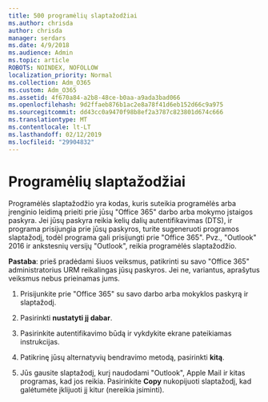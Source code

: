 ```yaml
---
title: 500 programėlių slaptažodžiai
ms.author: chrisda
author: chrisda
manager: serdars
ms.date: 4/9/2018
ms.audience: Admin
ms.topic: article
ROBOTS: NOINDEX, NOFOLLOW
localization_priority: Normal
ms.collection: Adm_O365
ms.custom: Adm_O365
ms.assetid: 4f670a84-a2b8-48ce-b0aa-a9ada3bad066
ms.openlocfilehash: 9d2ffaeb876b1ac2e8a78f41d6eb152d66c9a975
ms.sourcegitcommit: dd43cc0a9470f98b8ef2a3787c823801d674c666
ms.translationtype: MT
ms.contentlocale: lt-LT
ms.lasthandoff: 02/12/2019
ms.locfileid: "29904832"
---
```

# <a name="app-passwords"></a>Programėlių slaptažodžiai

Programėlės slaptažodžio yra kodas, kuris suteikia programėlės arba įrenginio leidimą prieiti prie jūsų "Office 365" darbo arba mokymo įstaigos paskyra. Jei jūsų paskyra reikia kelių dalių autentifikavimas (DTS), ir programa prisijungia prie jūsų paskyros, turite sugeneruoti programos slaptažodį, todėl programa gali prisijungti prie "Office 365". Pvz., "Outlook" 2016 ir ankstesnių versijų "Outlook", reikia programėlės slaptažodžio.
  
 **Pastaba**: prieš pradėdami šiuos veiksmus, patikrinti su savo "Office 365" administratorius URM reikalingas jūsų paskyros. Jei ne, variantus, aprašytus veiksmus nebus prieinamas jums.
  
1. Prisijunkite prie "Office 365" su savo darbo arba mokyklos paskyrą ir slaptažodį.
    
2. Pasirinkti **nustatyti jį dabar**.
    
3. Pasirinkite autentifikavimo būdą ir vykdykite ekrane pateikiamas instrukcijas.
    
4. Patikrinę jūsų alternatyvių bendravimo metodą, pasirinkti **kitą**.
    
5. Jūs gausite slaptažodį, kurį naudodami "Outlook", Apple Mail ir kitas programas, kad jos reikia. Pasirinkite **Copy** nukopijuoti slaptažodį, kad galėtumėte įklijuoti jį kitur (nereikia įsiminti). 
    

